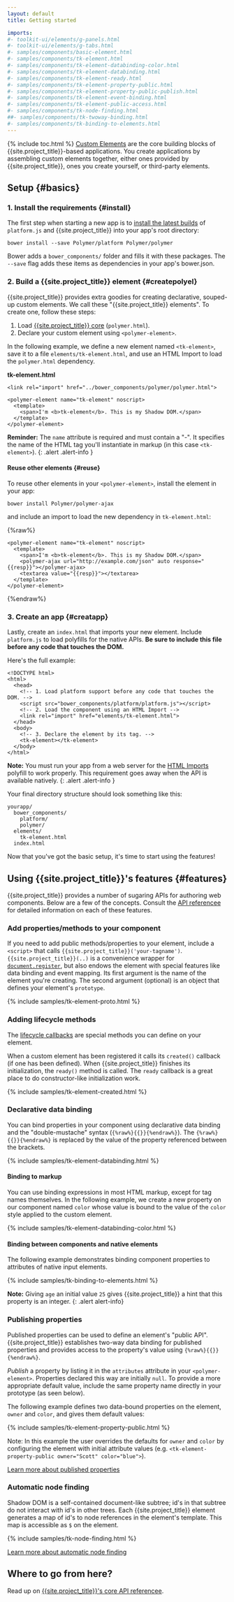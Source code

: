 ```yaml
---
layout: default
title: Getting started

imports:
#- toolkit-ui/elements/g-panels.html
#- toolkit-ui/elements/g-tabs.html
#- samples/components/basic-element.html
#- samples/components/tk-element.html
#- samples/components/tk-element-databinding-color.html
#- samples/components/tk-element-databinding.html
#- samples/components/tk-element-ready.html
#- samples/components/tk-element-property-public.html
#- samples/components/tk-element-property-public-publish.html
#- samples/components/tk-element-event-binding.html
#- samples/components/tk-element-public-access.html
#- samples/components/tk-node-finding.html
##- samples/components/tk-twoway-binding.html
#- samples/components/tk-binding-to-elements.html
---
```


{% include toc.html %}
[Custom Elements](/platform/custom-elements.html) are the core building blocks of
{{site.project_title}}-based applications. You create applications by assembling custom elements
together, either ones provided by {{site.project_title}}, ones you create yourself,
or third-party elements.

## Setup {#basics}

### 1. Install the requirements {#install}

The first step when starting a new app is to [install the latest builds](/getting-the-code.html) of `platform.js` and {{site.project_title}} into your app's root directory:

    bower install --save Polymer/platform Polymer/polymer

Bower adds a `bower_components/` folder and fills it with these packages. The `--save` flag
adds these items as dependencies in your app's bower.json.

### 2. Build a {{site.project_title}} element {#createpolyel}

{{site.project_title}} provides extra goodies for creating declarative, souped-up custom elements. We call these "{{site.project_title}} elements". To create one, follow these steps:

1. Load [{{site.project_title}} core](/polymer.html) (`polymer.html`).
1. Declare your custom element using `<polymer-element>`.

In the following example, we define a new element named `<tk-element>`, save
it to a file `elements/tk-element.html`, and use an HTML Import to load the `polymer.html` dependency.

**tk-element.html**

    <link rel="import" href="../bower_components/polymer/polymer.html">

    <polymer-element name="tk-element" noscript>
      <template>
        <span>I'm <b>tk-element</b>. This is my Shadow DOM.</span>
      </template>
    </polymer-element>

**Reminder:** The `name` attribute is required and must contain a "-". It specifies the name of the HTML
tag you'll instantiate in markup (in this case `<tk-element>`).
{: .alert .alert-info }

#### Reuse other elements {#reuse}

To reuse other elements in your `<polymer-element>`, install the element in your app:

    bower install Polymer/polymer-ajax

and include an import to load the new dependency in `tk-element.html`:

{%raw%}
    <link rel="import" href="../bower_components/polymer/polymer.html">
    <link rel="import" href="../bower_components/polymer-ajax/polymer-ajax.html">

    <polymer-element name="tk-element" noscript>
      <template>
        <span>I'm <b>tk-element</b>. This is my Shadow DOM.</span>
        <polymer-ajax url="http://example.com/json" auto response="{{resp}}"></polymer-ajax>
        <textarea value="{{resp}}"></textarea>
      </template>
    </polymer-element>
{%endraw%}

### 3. Create an app {#creatapp}

Lastly, create an `index.html` that imports your new element. Include `platform.js`
to load polyfills for the native APIs. **Be sure to include this file before any code that touches the DOM.**

Here's the full example:

    <!DOCTYPE html>
    <html>
      <head>
        <!-- 1. Load platform support before any code that touches the DOM. -->
        <script src="bower_components/platform/platform.js"></script>
        <!-- 2. Load the component using an HTML Import -->
        <link rel="import" href="elements/tk-element.html">
      </head>
      <body>
        <!-- 3. Declare the element by its tag. -->
        <tk-element></tk-element>
      </body>
    </html>

**Note:** You must run your app from a web server for the [HTML Imports](/platform/html-imports.html)
polyfill to work properly. This requirement goes away when the API is available natively.
{: .alert .alert-info }

Your final directory structure should look something like this:

    yourapp/
      bower_components/
        platform/
        polymer/
      elements/
        tk-element.html
      index.html

Now that you've got the basic setup, it's time to start using the features!

## Using {{site.project_title}}'s features {#features}

{{site.project_title}} provides a number of sugaring APIs for authoring
web components. Below are a few of the concepts. Consult the [API referencee](/polymer.html) for
detailed information on each of these features.

### Add properties/methods to your component

If you need to add public methods/properties to your element,
include a `<script>` that calls `{{site.project_title}}('your-tagname')`.
`{{site.project_title}}(..)` is a convenience wrapper for [`document.register`](/platform/custom-elements.html#documentregister), but also endows the element with special features like
data binding and event mapping. Its first argument is the name of the element
you're creating. The second argument (optional) is an object that defines your
element's `prototype`. 

{% include samples/tk-element-proto.html %}

### Adding lifecycle methods

The [lifecycle callbacks](/polymer.html#lifecyclemethods) are special methods you
can define on your element.

When a custom element has been registered it calls its `created()` callback (if one has been defined). When {{site.project_title}} finishes its initialization, the `ready()` method is called.
The `ready` callback is a great place to do constructor-like initialization work.

{% include samples/tk-element-created.html %}

### Declarative data binding

You can bind properties in your component using declarative data binding and the "double-mustache" syntax (`{%raw%}{{}}{%endraw%}`). The `{%raw%}{{}}{%endraw%}` is replaced by the value of the property referenced between the brackets.

{% include samples/tk-element-databinding.html %}

#### Binding to markup

You can use binding expressions in most HTML markup, except for tag names themselves. In the following example, we create a new property on our component named `color` whose value is bound to the value of the `color` style applied to the custom element.

{% include samples/tk-element-databinding-color.html %}

#### Binding between components and native elements

The following example demonstrates binding component properties to attributes of native input elements.

{% include samples/tk-binding-to-elements.html %}

**Note:** Giving `age` an initial value `25` gives {{site.project_title}}
a hint that this property is an integer.
{: .alert alert-info}

### Publishing properties

Published properties can be used to define an element's "public API". {{site.project_title}}
establishes two-way data binding for published properties and provides access
to the property's value using `{%raw%}{{}}{%endraw%}`.

_Publish_ a property by listing it in the `attributes` attribute in your `<polymer-element>`. Properties declared this way are initially `null`. To provide a more appropriate default value, include the same property name directly in your prototype (as seen below).

The following example defines two data-bound properties on the element, `owner` and `color`,
and gives them default values:

{% include samples/tk-element-property-public.html %}

Note: In this example the user overrides the defaults for `owner` and `color`
by configuring the element with initial attribute values (e.g. `<tk-element-property-public owner="Scott" color="blue">`).

[Learn more about published properties](/polymer.html#published-properties)

### Automatic node finding

Shadow DOM is a self-contained document-like subtree; id's in that subtree do not interact with id's in other trees. Each {{site.project_title}} element generates a map of id's to node references in the element's template. This map is accessible as `$` on the element. 

{% include samples/tk-node-finding.html %}

[Learn more about automatic node finding](/polymer.html#automatic-node-finding)

## Where to go from here?

Read up on [{{site.project_title}}'s core API referencee](/polymer.html).
